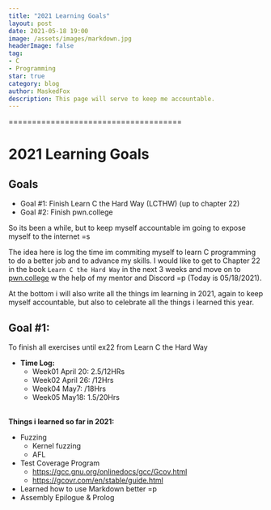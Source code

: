 ```yaml
---
title: "2021 Learning Goals"
layout: post
date: 2021-05-18 19:00
image: /assets/images/markdown.jpg
headerImage: false
tag:
- C
- Programming
star: true
category: blog
author: MaskedFox
description: This page will serve to keep me accountable.
---
```


=====================================
# 2021 Learning Goals
## Goals
- Goal #1: Finish Learn C the Hard Way (LCTHW) (up to chapter 22)
- Goal #2: Finish pwn.college

So its been a while, but to keep myself accountable im going to expose myself to the internet =s

The idea here is log the time im commiting myself to learn C programming to do a better job and to advance my skills. I would like to get to Chapter 22 in the book `Learn C the Hard Way` in the next 3 weeks and move on to [pwn.college](https://pwn.college) w the help of my mentor and Discord =p (Today is 05/18/2021).

At the bottom i will also write all the things im learning in 2021, again to keep myself accountable, but also to celebrate all the things i learned this year.

## **Goal #1:** 
To finish all exercises until ex22 from Learn C the Hard Way

- **Time Log:**
  - Week01 April 20: 2.5/12HRs
  - Week02 April 26: /12Hrs
  - Week04 May7: /18Hrs
  - Week05 May18: 1.5/20Hrs   
  &nbsp;

**Things i learned so far in 2021:**
  - Fuzzing
    - Kernel fuzzing
    - AFL
  - Test Coverage Program
      - https://gcc.gnu.org/onlinedocs/gcc/Gcov.html 
      - https://gcovr.com/en/stable/guide.html
  - Learned how to use Markdown better =p
  - Assembly Epilogue & Prolog
